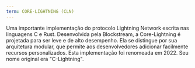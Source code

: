 ```yaml
---
term: CORE-LIGHTNING (CLN)
---
```


Uma importante implementação do protocolo Lightning Network escrita nas linguagens C e Rust. Desenvolvida pela Blockstream, a Core-Lightning é projetada para ser leve e de alto desempenho. Ela se distingue por sua arquitetura modular, que permite aos desenvolvedores adicionar facilmente recursos personalizados. Esta implementação foi renomeada em 2022. Seu nome original era "C-Lightning".
